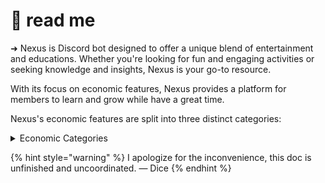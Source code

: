 # 📑 read me

➜ Nexus is Discord bot designed to offer a unique blend of entertainment and educations. Whether you're looking for fun and engaging activities or seeking knowledge and insights, Nexus is your go-to resource.

With its focus on economic features, Nexus provides a platform for members to learn and grow while have a great time.

Nexus's economic features are split into three distinct categories:

<details>

<summary>Economic Categories</summary>

[command-list.md](command-list.md "mention")

[developers-apology.md](developers-apology.md "mention")

[broken-reference](broken-reference/ "mention")

</details>

{% hint style="warning" %}
I apologize for the inconvenience, this doc is unfinished and uncoordinated. — Dice
{% endhint %}
